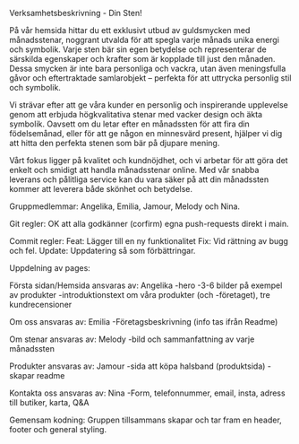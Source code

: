 Verksamhetsbeskrivning - Din Sten!


På vår hemsida hittar du ett exklusivt utbud av guldsmycken med månadsstenar, noggrant utvalda för att spegla varje månads unika energi och symbolik. Varje sten bär sin egen betydelse och representerar de särskilda egenskaper och krafter som är kopplade till just den månaden. Dessa smycken är inte bara personliga och vackra, utan även meningsfulla gåvor och eftertraktade samlarobjekt – perfekta för att uttrycka personlig stil och symbolik.

Vi strävar efter att ge våra kunder en personlig och inspirerande upplevelse genom att erbjuda högkvalitativa stenar med vacker design och äkta symbolik. Oavsett om du letar efter en månadssten för att fira din födelsemånad, eller för att ge någon en minnesvärd present, hjälper vi dig att hitta den perfekta stenen som bär på djupare mening.

Vårt fokus ligger på kvalitet och kundnöjdhet, och vi arbetar för att göra det enkelt och smidigt att handla månadsstenar online. Med vår snabba leverans och pålitliga service kan du vara säker på att din månadssten kommer att leverera både skönhet och betydelse.



Gruppmedlemmar:
Angelika, Emilia, Jamour, Melody och Nina.


Git regler: OK att alla godkänner (corfirm) egna push-requests direkt i main. 


Commit regler: 
            Feat: Lägger till en ny funktionalitet 
            Fix: Vid rättning av bugg och fel. 
            Update: Uppdatering så som förbättringar.



Uppdelning av pages:

Första sidan/Hemsida ansvaras av: Angelika
-hero
-3-6  bilder på exempel av produkter
-introduktionstext om våra produkter (och -företaget), tre kundrecensioner

Om oss ansvaras av: Emilia
-Företagsbeskrivning (info tas ifrån Readme)

Om stenar ansvaras av: Melody
-bild och sammanfattning av varje månadssten 

Produkter ansvaras av: Jamour
-sida att köpa halsband (produktsida)
-skapar readme

Kontakta oss ansvaras av: Nina
-Form, telefonnummer, email, insta, adress till butiker, karta, Q&A

Gemensam kodning: 
Gruppen tillsammans skapar och tar fram en header, footer och general styling.


